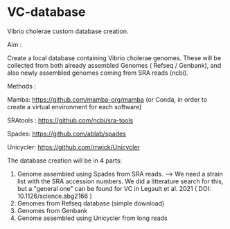 # VC-database
Vibrio cholerae custom database creation.

Aim : 

Create a local database containing Vibrio cholerae genomes. These will be collected from both already assembled Genomes ( Refseq / Genbank), and also newly assembled genomes coming from SRA reads (ncbi).


Methods : 


Mamba: https://github.com/mamba-org/mamba (or Conda, in order to create a virtual environment for each software) 

SRAtools : https://github.com/ncbi/sra-tools 

Spades: https://github.com/ablab/spades

Unicycler: https://github.com/rrwick/Unicycler

The database creation will be in 4 parts:
1. Genome assembled using Spades from SRA reads. --> We need a strain list with the SRA accession numbers. We did a litterature search for this, but a "general one" can be found for VC in Legault et al. 2021 ( DOI: 10.1126/science.abg2166 )
2. Genomes from Refseq database (simple download)
3. Genomes from Genbank
4. Genome assembled using Unicycler from long reads
